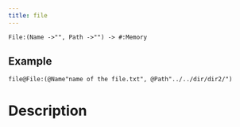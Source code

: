 ```yaml
---
title: file
---
```

```code
File:(Name ->"", Path ->"") -> #:Memory
```

Example
---------------------------------------------------------------------------
```code
file@File:(@Name"name of the file.txt", @Path"../../dir/dir2/")
```

Description
===========================================================================
